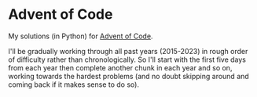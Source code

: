 Advent of Code
==============

My solutions (in Python) for [Advent of Code](https://adventofcode.com/).

I'll be gradually working through all past years (2015-2023) in rough order of difficulty rather than chronologically. So I'll start with the first five days from each year then complete another chunk in each year and so on, working towards the hardest problems (and no doubt skipping around and coming back if it makes sense to do so).
